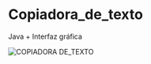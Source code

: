 # Copiadora_de_texto
Java  + Interfaz gráfica 



![COPIADORA DE_TEXTO](https://github.com/cracka07/Copiadora_de_texto/assets/39442992/fe4cf668-0298-4230-bb10-c6099cc68145)
